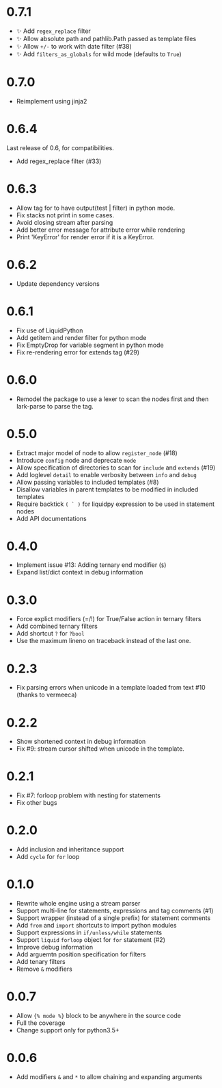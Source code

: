 # 0.7.1
- ✨ Add `regex_replace` filter
- ✨ Allow absolute path and pathlib.Path passed as template files
- ✨ Allow `+/-` to work with date filter (#38)
- ✨ Add `filters_as_globals` for wild mode (defaults to `True`)

# 0.7.0
- Reimplement using jinja2

# 0.6.4
Last release of 0.6, for compatibilities.

- Add regex_replace filter (#33)

# 0.6.3
- Allow tag for to have output(test | filter) in python mode.
- Fix stacks not print in some cases.
- Avoid closing stream after parsing
- Add better error message for attribute error while rendering
- Print 'KeyError' for render error if it is a KeyError.

# 0.6.2
- Update dependency versions

# 0.6.1
- Fix use of LiquidPython
- Add getitem and render filter for python mode
- Fix EmptyDrop for variable segment in python mode
- Fix re-rendering error for extends tag (#29)

# 0.6.0
- Remodel the package to use a lexer to scan the nodes first and then lark-parse to parse the tag.

# 0.5.0
- Extract major model of node to allow `register_node` (#18)
- Introduce `config` node and deprecate `mode`
- Allow specification of directories to scan for `include` and `extends` (#19)
- Add loglevel `detail` to enable verbosity between `info` and `debug`
- Allow passing variables to included templates (#8)
- Disallow variables in parent templates to be modified in included templates
- Require backtick ``( ` )`` for liquidpy expression to be used in statement nodes
- Add API documentations

# 0.4.0
- Implement issue #13: Adding ternary end modifier (`$`)
- Expand list/dict context in debug information

# 0.3.0
- Force explict modifiers (=/!) for True/False action in ternary filters
- Add combined ternary filters
- Add shortcut `?` for `?bool`
- Use the maximum lineno on traceback instead of the last one.

# 0.2.3
- Fix parsing errors when unicode in a template loaded from text #10 (thanks to vermeeca)

# 0.2.2
- Show shortened context in debug information
- Fix #9: stream cursor shifted when unicode in the template.

# 0.2.1
- Fix #7: forloop problem with nesting for statements
- Fix other bugs

# 0.2.0
- Add inclusion and inheritance support
- Add `cycle` for `for` loop

# 0.1.0
- Rewrite whole engine using a stream parser
- Support multi-line for statements, expressions and tag comments (#1)
- Support wrapper (instead of a single prefix) for statement comments
- Add `from` and `import` shortcuts to import python modules
- Support expressions in `if/unless/while` statements
- Support `liquid` `forloop` object for `for` statement (#2)
- Improve debug information
- Add arguemtn position specification for filters
- Add tenary filters
- Remove `&` modifiers

# 0.0.7
- Allow `{% mode %}` block to be anywhere in the source code
- Full the coverage
- Change support only for python3.5+

# 0.0.6
- Add modifiers `&` and `*` to allow chaining and expanding arguments
